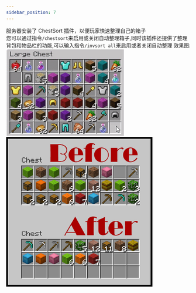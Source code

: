 ```yaml
---
sidebar_position: 7
---
```

服务器安装了 ChestSort 插件，以便玩家快速整理自己的箱子  
您可以通过指令`/chestsort`来启用或关闭自动整理箱子,同时该插件还提供了整理背包和物品栏的功能,可以输入指令`/invsort all`来启用或者关闭自动整理
效果图:  
![](_images/箱子整理.gif)  
![](_images/箱子整理2.jpg)